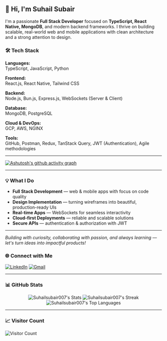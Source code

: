 ## 👋 Hi, I'm Suhail Subair

I'm a passionate **Full Stack Developer** focused on **TypeScript, React Native, MongoDB**, and modern backend frameworks. I thrive on building scalable, real-world web and mobile applications with clean architecture and a strong attention to design.

### 🛠️ Tech Stack

**Languages:**  
TypeScript, JavaScript, Python

**Frontend:**  
React.js, React Native, Tailwind CSS  

**Backend:**  
Node.js, Bun.js, Express.js, WebSockets (Server & Client)

**Database:**  
MongoDB, PostgreSQL

**Cloud & DevOps:**  
GCP, AWS, NGINX

**Tools:**  
GitHub, Postman, Redux, TanStack Query, JWT (Authentication), Agile methodologies

---


[![Ashutosh's github activity graph](https://github-readme-activity-graph.vercel.app/graph?username=Suhailsubair007&bg_color=000000&color=ffffff&line=ffffff&point=00ff04&area=true&hide_border=true)](https://github.com/ashutosh00710/github-readme-activity-graph)

---

### 💡 What I Do

- **Full Stack Development** — web & mobile apps with focus on code quality  
- **Design Implementation** — turning wireframes into beautiful, production-ready UIs  
- **Real-time Apps** — WebSockets for seamless interactivity  
- **Cloud-first Deployments** — reliable and scalable solutions  
- **Secure APIs** — authentication & authorization with JWT

---

*Building with curiosity, collaborating with passion, and always learning — let's turn ideas into impactful products!*



### 🌐 Connect with Me
[![LinkedIn](https://img.shields.io/badge/LinkedIn-%230077B5.svg?style=flat&logo=linkedin&logoColor=white)](https://www.linkedin.com/in/suhail-subair/) 
[![Gmail](https://img.shields.io/badge/Email-D14836?style=flat&logo=gmail&logoColor=white)](mailto:suhailsubair04@gmail.com)

---

### 📊 GitHub Stats

<div align="center">

![Suhailsubair007's Stats](https://github-readme-stats.vercel.app/api?username=Suhailsubair007&theme=merko&show_icons=true&hide_border=true&count_private=true)
![Suhailsubair007's Streak](https://github-readme-streak-stats.herokuapp.com/?user=Suhailsubair007&theme=merko&hide_border=true)
![Suhailsubair007's Top Languages](https://github-readme-stats.vercel.app/api/top-langs/?username=Suhailsubair007&theme=merko&show_icons=true&hide_border=true&layout=compact)

</div>

---


### 📈 Visitor Count
![Visitor Count](https://profile-counter.glitch.me/{Suhailsubair007}/count.svg)


